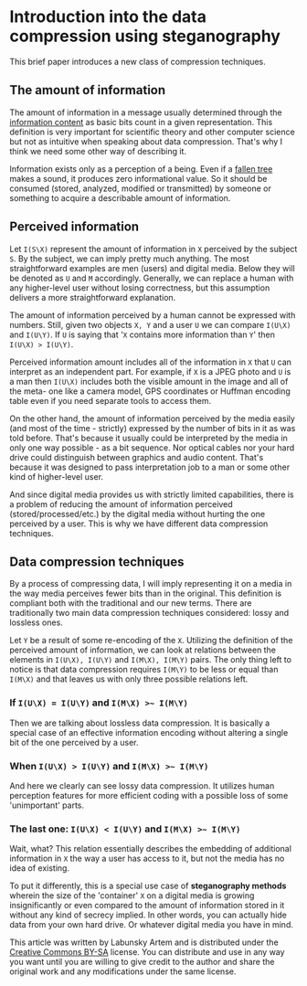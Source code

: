 # Introduction into the data compression using steganography
This brief paper introduces a new class of compression techniques.

## The amount of information
The amount of information in a message usually determined through the [information content](https://en.wikipedia.org/wiki/Information_content) as basic bits count in a given representation.
This definition is very important for scientific theory and other computer science but not as intuitive when speaking about data compression.
That's why I think we need some other way of describing it.

Information exists only as a perception of a being.
Even if a [fallen tree](https://en.wikipedia.org/wiki/If_a_tree_falls_in_a_forest) makes a sound, it produces zero informational value.
So it should be consumed (stored, analyzed, modified or transmitted) by someone or something to acquire a describable amount of information.

## Perceived information
Let `I(S\X)` represent the amount of information in `X` perceived by the subject `S`.
By the subject, we can imply pretty much anything.
The most straightforward examples are men (users) and digital media.
Below they will be denoted as `U` and `M` accordingly.
Generally, we can replace a human with any higher-level user without losing correctness, but this assumption delivers a more straightforward explanation.

The amount of information perceived by a human cannot be expressed with numbers.
Still, given two objects `X, Y` and a user `U` we can compare `I(U\X)` and `I(U\Y)`.
If `U` is saying that '`X` contains more information than `Y`' then `I(U\X) > I(U\Y)`.

Perceived information amount includes all of the information in `X` that `U` can interpret as an independent part.
For example, if `X` is a JPEG photo and `U` is a man then `I(U\X)` includes both the visible amount in the image and all of the meta- one like a camera model, GPS coordinates or Huffman encoding table even if you need separate tools to access them.

On the other hand, the amount of information perceived by the media easily (and most of the time - strictly) expressed by the number of bits in it as was told before.
That's because it usually could be interpreted by the media in only one way possible - as a bit sequence.
Nor optical cables nor your hard drive could distinguish between graphics and audio content.
That's because it was designed to pass interpretation job to a man or some other kind of higher-level user.

And since digital media provides us with strictly limited capabilities, there is a problem of reducing the amount of information perceived (stored/processed/etc.) by the digital media without hurting the one perceived by a user.
This is why we have different data compression techniques.

## Data compression techniques
By a process of compressing data, I will imply representing it on a media in the way media perceives fewer bits than in the original.
This definition is compliant both with the traditional and our new terms.
There are traditionally two main data compression techniques considered: lossy and lossless ones.

Let `Y` be a result of some re-encoding of the `X`.
Utilizing the definition of the perceived amount of information, we can look at relations between the elements in `I(U\X), I(U\Y)` and `I(M\X), I(M\Y)` pairs.
The only thing left to notice is that data compression requires `I(M\Y)` to be less or equal than `I(M\X)` and that leaves us with only three possible relations left.

### If `I(U\X) = I(U\Y)` and `I(M\X) >~ I(M\Y)`
Then we are talking about lossless data compression.
It is basically a special case of an effective information encoding without altering a single bit of the one perceived by a user.

### When `I(U\X) > I(U\Y)` and `I(M\X) >~ I(M\Y)`
And here we clearly can see lossy data compression.
It utilizes human perception features for more efficient coding with a possible loss of some 'unimportant' parts.

### The last one: `I(U\X) < I(U\Y)` and `I(M\X) >~ I(M\Y)`
Wait, what?
This relation essentially describes the embedding of additional information in `X` the way a user has access to it, but not the media has no idea of existing.

To put it differently, this is a special use case of **steganography methods** wherein the size of the 'container' `X` on a digital media is growing insignificantly or even compared to the amount of information stored in it without any kind of secrecy implied.
In other words, you can actually hide data from your own hard drive.
Or whatever digital media you have in mind.

This article was written by Labunsky Artem and is distributed under the [Creative Commons BY-SA](https://creativecommons.org/licenses/by-sa/4.0/) license.
You can distribute and use in any way you want until you are willing to give credit to the author and share the original work and any modifications under the same license.